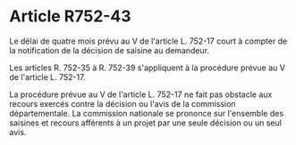 # Article R752-43

Le délai de quatre mois prévu au V de l'article L. 752-17 court à compter de la notification de la décision de saisine au demandeur.

Les articles R. 752-35 à R. 752-39 s'appliquent à la procédure prévue au V de l'article L. 752-17.

La procédure prévue au V de l'article L. 752-17 ne fait pas obstacle aux recours exercés contre la décision ou l'avis de la commission départementale. La commission nationale se prononce sur l'ensemble des saisines et recours afférents à un projet par une seule décision ou un seul avis.
